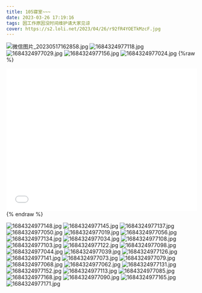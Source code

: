 ```yaml
---
title: 105寝室~~~
date: 2023-03-26 17:19:16
tags: 因工作原因没时间维护请大家见谅
cover: https://s2.loli.net/2023/04/26/r92fR4YOETkMzcF.jpg
---
```


![微信图片_20230517162858.jpg](https://s2.loli.net/2023/05/17/cBKIOswY9uVnSgz.jpg)
![1684324977118.jpg](https://s2.loli.net/2023/05/17/C98WOvqN2LYdTuB.jpg)
![1684324977029.jpg](https://s2.loli.net/2023/05/17/aHyYx4VdbCS2vIQ.jpg)
![1684324977156.jpg](https://s2.loli.net/2023/05/17/fZ9aDNlYbuSgPmw.jpg)
![1684324977024.jpg](https://s2.loli.net/2023/05/17/EFAK79BzwiSCI86.jpg)
{%raw %}
<div style="position: relative; width:100%; height: 0; padding-bottom:75%; "><iframe src="//player.bilibili.com/player.html?bvid=BV1ps4y1M7XJ&page=1" scrolling="no" border="0" frameborder="no" framespacing="0" allowfullscreen="true"
style="position: absolute; width: 100%; height: 100%; left: 0; top: 0;"></iframe></div>
{% endraw %}

![1684324977148.jpg](https://s2.loli.net/2023/05/17/NWz9kw5MsA1ngTb.jpg)
![1684324977145.jpg](https://s2.loli.net/2023/05/17/kR1hbswFeQO2oT6.jpg)
![1684324977137.jpg](https://s2.loli.net/2023/05/17/bewrZulqsB97VkP.jpg)
![1684324977050.jpg](https://s2.loli.net/2023/05/17/agbNclksuoFDTPZ.jpg)
![1684324977019.jpg](https://s2.loli.net/2023/05/17/f6jNEaZ782UoKtB.jpg)
![1684324977056.jpg](https://s2.loli.net/2023/05/17/m6Hbh3elnd7twTc.jpg)
![1684324977134.jpg](https://s2.loli.net/2023/05/17/CPt45yVBE3cDS1m.jpg)
![1684324977034.jpg](https://s2.loli.net/2023/05/17/ljuZBYqPngtGayO.jpg)
![1684324977108.jpg](https://s2.loli.net/2023/05/17/B6lALJeQ9WT1H7h.jpg)
![1684324977103.jpg](https://s2.loli.net/2023/05/17/ycegZOPIBidUmKa.jpg)
![1684324977122.jpg](https://s2.loli.net/2023/05/17/NiUyxBwKoX34nF5.jpg)
![1684324977098.jpg](https://s2.loli.net/2023/05/17/96mQYZUhTcBIMxs.jpg)
![1684324977044.jpg](https://s2.loli.net/2023/05/17/V9IlmFvpDjkirUT.jpg)
![1684324977039.jpg](https://s2.loli.net/2023/05/17/QIb1wf6hHUpNS5E.jpg)
![1684324977126.jpg](https://s2.loli.net/2023/05/17/EN2ch1RMJZW5dgo.jpg)
![1684324977141.jpg](https://s2.loli.net/2023/05/17/gMJA5ksrxoZhTqp.jpg)
![1684324977073.jpg](https://s2.loli.net/2023/05/17/Hs8iwvy1J2QpUeP.jpg)
![1684324977079.jpg](https://s2.loli.net/2023/05/17/HRKnAXts5UdfQue.jpg)
![1684324977068.jpg](https://s2.loli.net/2023/05/17/Bgaeoh9kYXdVx6N.jpg)
![1684324977062.jpg](https://s2.loli.net/2023/05/17/EyO3qzuo89LNfsU.jpg)
![1684324977131.jpg](https://s2.loli.net/2023/05/17/mMyZgaB4PLG7AlK.jpg)
![1684324977152.jpg](https://s2.loli.net/2023/05/17/NAUzs8CuOKyXxpJ.jpg)
![1684324977113.jpg](https://s2.loli.net/2023/05/17/Lbc35Cf4hYy1Toa.jpg)
![1684324977085.jpg](https://s2.loli.net/2023/05/17/56nE3eCAHKFUy2p.jpg)
![1684324977168.jpg](https://s2.loli.net/2023/05/17/Yq93OnHmMXeZLTl.jpg)
![1684324977090.jpg](https://s2.loli.net/2023/05/17/6jdCe1auApJsRSP.jpg)
![1684324977165.jpg](https://s2.loli.net/2023/05/17/25LbFSCdufJNT7j.jpg)
![1684324977171.jpg](https://s2.loli.net/2023/05/17/LRagMdiPCD56Gnr.jpg)
